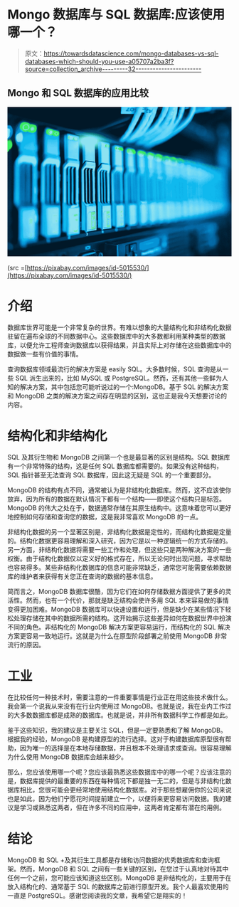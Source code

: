 # Mongo 数据库与 SQL 数据库:应该使用哪一个？

> 原文：<https://towardsdatascience.com/mongo-databases-vs-sql-databases-which-should-you-use-a05707a2ba3f?source=collection_archive---------32----------------------->

## Mongo 和 SQL 数据库的应用比较

![](img/6ca90c36b2b646774a7c3fecc5b2f00a.png)

(src =[https://pixabay.com/images/id-5015530/](https://pixabay.com/images/id-5015530/)

# 介绍

数据库世界可能是一个非常复杂的世界。有难以想象的大量结构化和非结构化数据驻留在遍布全球的不同数据中心。这些数据库中的大多数都利用某种类型的数据库，以便允许工程师查询数据库以获得结果，并且实际上对存储在这些数据库中的数据做一些有价值的事情。

查询数据库领域最流行的解决方案是 easily SQL。大多数时候，SQL 查询是从一些 SQL 派生出来的，比如 MySQL 或 PostgreSQL。然而，还有其他一些鲜为人知的解决方案，其中包括您可能听说过的一个:MongoDB。基于 SQL 的解决方案和 MongoDB 之类的解决方案之间存在明显的区别，这也正是我今天想要讨论的内容。

# 结构化和非结构化

SQL 及其衍生物和 MongoDB 之间第一个也是最显著的区别是结构。SQL 数据库有一个非常特殊的结构，这是任何 SQL 数据库都需要的。如果没有这种结构，SQL 指针甚至无法查询 SQL 数据库，因此这无疑是 SQL 的一个重要部分。

MongoDB 的结构有点不同，通常被认为是非结构化数据库。然而，这不应该使你放弃，因为所有的数据在默认情况下都有一个结构——即使这个结构只是标签。MongoDB 的伟大之处在于，数据通常存储在其原生结构中。这意味着您可以更好地控制如何存储和查询您的数据，这是我非常喜欢 MongoDB 的一点。

非结构化数据的另一个显著区别是，非结构化数据是定性的，而结构化数据是定量的。结构化数据更容易理解和深入研究，因为它是以一种逻辑统一的方式存储的。另一方面，非结构化数据将需要一些工作和处理，但这些只是两种解决方案的一些权衡。由于结构化数据仅以定义好的格式存在，所以无论何时出现问题，寻求帮助也容易得多。某些非结构化数据库的信息可能非常缺乏，通常您可能需要依赖数据库的维护者来获得有关您正在查询的数据的基本信息。

简而言之，MongoDB 数据库很酷，因为它们在如何存储数据方面提供了更多的灵活性。然而，也有一个代价，那就是缺乏结构会使许多用 SQL 本来容易做的事情变得更加困难。MongoDB 数据库可以快速设置和运行，但是缺少在某些情况下轻松处理存储在其中的数据所需的结构。这开始揭示这些差异如何在数据世界中扮演不同的角色。非结构化的 MongoDB 解决方案更容易运行，而结构化的 SQL 解决方案更容易一致地运行。这就是为什么在原型阶段部署之前使用 MongoDB 非常流行的原因。

# 工业

在比较任何一种技术时，需要注意的一件重要事情是行业正在用这些技术做什么。我会第一个说我从来没有在行业内使用过 MongoDB。也就是说，我在业内工作过的大多数数据库都是成熟的数据库。也就是说，并非所有数据科学工作都是如此。

鉴于这些知识，我的建议是主要关注 SQL，但是一定要熟悉和了解 MongoDB。根据我的经验，MongoDB 是构建原型的流行选择。这对于构建数据库原型很有帮助，因为唯一的选择是在本地存储数据，并且根本不处理请求或查询。很容易理解为什么使用 MongoDB 数据库会越来越少。

那么，您应该使用哪一个呢？您应该最熟悉这些数据库中的哪一个呢？应该注意的是，数据库提供的最重要的东西在每种情况下都是独一无二的，但是与非结构化数据库相比，您很可能会更经常地使用结构化数据库。对于那些想雇佣你的公司来说也是如此，因为他们宁愿花时间提前建立一个，以便将来更容易访问数据。我的建议是学习或熟悉这两者，但在许多不同的应用中，这两者肯定都有潜在的用例。

# 结论

MongoDB 和 SQL +及其衍生工具都是存储和访问数据的优秀数据库和查询框架。然而，MongoDB 和 SQL 之间有一些关键的区别，在您过于认真地对待其中任何一个之前，您可能应该知道这些区别。MongoDB 是非结构化的，主要用于在放入结构化的、通常基于 SQL 的数据库之前进行原型开发。我个人最喜欢使用的一直是 PostgreSQL。感谢您阅读我的文章，我希望它是翔实的！